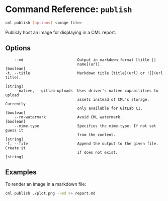# Command Reference: `publish`

```bash
cml publish [options] <image file>
```

Publicly host an image for displaying in a CML report.

## Options

```
    --md                        Output in markdown format [title ||
                                name](url).                          [boolean]
-t, --title                     Markdown title [title](url) or ![](url title).
                                                                      [string]
    --native, --gitlab-uploads  Uses driver's native capabilities to upload
                                assets instead of CML's storage. Currently
                                only available for GitLab CI.        [boolean]
    --rm-watermark              Avoid CML watermark.                 [boolean]
    --mime-type                 Specifies the mime-type. If not set guess it
                                from the content.                     [string]
-f, --file                      Append the output to the given file. Create it
                                if does not exist.                    [string]
```

## Examples

To render an image in a markdown file:

```bash
cml publish ./plot.png --md >> report.md
```
